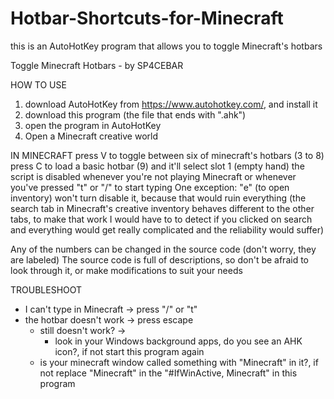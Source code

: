 # Hotbar-Shortcuts-for-Minecraft
this is an AutoHotKey program that allows you to toggle Minecraft's hotbars

Toggle Minecraft Hotbars - by SP4CEBAR

HOW TO USE
1. download AutoHotKey from https://www.autohotkey.com/, and install it
2. download this program (the file that ends with ".ahk")
3. open the program in AutoHotKey
4. Open a Minecraft creative world

IN MINECRAFT
press V to toggle between six of minecraft's hotbars (3 to 8)
press C to load a basic hotbar (9) and it'll select slot 1 (empty hand)
the script is disabled whenever you're not playing Minecraft or whenever you've pressed "t" or "/" to start typing
One exception: "e" (to open inventory) won't turn disable it, because that would ruin everything (the search tab in Minecraft's creative inventory behaves different to the other tabs, to make that work I would have to to detect if you clicked on search and everything would get really complicated and the reliability would suffer)

Any of the numbers can be changed in the source code (don't worry, they are labeled)
The source code is full of descriptions, so don't be afraid to look through it, or make modifications to suit your needs

TROUBLESHOOT
- I can't type in Minecraft  -> press "/" or "t"
- the hotbar doesn't work    -> press escape
	- still doesn't work? -> 
		- look in your Windows background apps, do you see an AHK icon?, if not start this program again
  	- is your minecraft window called something with "Minecraft" in it?, if not replace "Minecraft" in the "#IfWinActive, Minecraft" in this program
